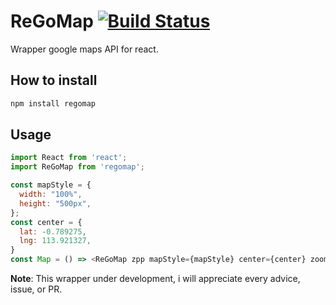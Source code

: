 # ReGoMap  [![Build Status](https://travis-ci.org/hermawan22/regomap.svg?branch=master)](https://travis-ci.org/hermawan22/regomap)

Wrapper google maps API for react.

## How to install

```javascript
npm install regomap
```

## Usage

```javascript
import React from 'react';
import ReGoMap from 'regomap';

const mapStyle = {
  width: "100%",
  height: "500px",
};
const center = {
  lat: -0.789275,
  lng: 113.921327,
}
const Map = () => <ReGoMap zpp mapStyle={mapStyle} center={center} zoom={5} />;
```

**Note**: This wrapper under development, i will appreciate every advice, issue, or PR.